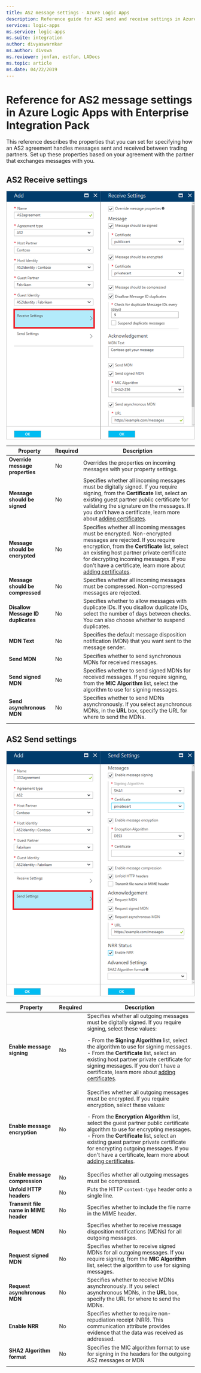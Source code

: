 ```yaml
---
title: AS2 message settings - Azure Logic Apps
description: Reference guide for AS2 send and receive settings in Azure Logic Apps with Enterprise Integration Pack
services: logic-apps
ms.service: logic-apps
ms.suite: integration
author: divyaswarnkar
ms.author: divswa
ms.reviewer: jonfan, estfan, LADocs
ms.topic: article
ms.date: 04/22/2019
---
```


# Reference for AS2 message settings in Azure Logic Apps with Enterprise Integration Pack

This reference describes the properties that you can set for specifying how an AS2 
agreement handles messages sent and received between trading partners. Set up these 
properties based on your agreement with the partner that exchanges messages with you.

<a name="AS2-incoming-messages"></a>

## AS2 Receive settings

![Select "Receive Settings"](./media/logic-apps-enterprise-integration-as2-message-settings/receive-settings.png)

| Property | Required | Description |
|----------|----------|-------------|
| **Override message properties** | No | Overrides the properties on incoming messages with your property settings. |
| **Message should be signed** | No | Specifies whether all incoming messages must be digitally signed. If you require signing, from the **Certificate** list, select an existing guest partner public certificate for validating the signature on the messages. If you don't have a certificate, learn more about [adding certificates](../logic-apps/logic-apps-enterprise-integration-certificates.md). |
| **Message should be encrypted** | No | Specifies whether all incoming messages must be encrypted. Non-encrypted messages are rejected. If you require encryption, from the **Certificate** list, select an existing host partner private certificate for decrypting incoming messages. If you don't have a certificate, learn more about [adding certificates](../logic-apps/logic-apps-enterprise-integration-certificates.md). |
| **Message should be compressed** | No | Specifies whether all incoming messages must be compressed. Non-compressed messages are rejected. |
| **Disallow Message ID duplicates** | No | Specifies whether to allow messages with duplicate IDs. If you disallow duplicate IDs, select the number of days between checks. You can also choose whether to suspend duplicates. |
| **MDN Text** | No | Specifies the default message disposition notification (MDN) that you want sent to the message sender. |
| **Send MDN** | No | Specifies whether to send synchronous MDNs for received messages.  |
| **Send signed MDN** | No | Specifies whether to send signed MDNs for received messages. If you require signing, from the **MIC Algorithm** list, select the algorithm to use for signing messages. |
| **Send asynchronous MDN** | No | Specifies whether to send MDNs asynchronously. If you select asynchronous MDNs, in the **URL** box, specify the URL for where to send the MDNs. |
||||

<a name="AS2-outgoing-messages"></a>

## AS2 Send settings

![Select "Send Settings"](./media/logic-apps-enterprise-integration-as2-message-settings/send-settings.png)

| Property | Required | Description |
|----------|----------|-------------|
| **Enable message signing** | No | Specifies whether all outgoing messages must be digitally signed. If you require signing, select these values: <p>- From the **Signing Algorithm** list, select the algorithm to use for signing messages. <br>- From the **Certificate** list, select an existing host partner private certificate for signing messages. If you don't have a certificate, learn more about [adding certificates](../logic-apps/logic-apps-enterprise-integration-certificates.md). |
| **Enable message encryption** | No | Specifies whether all outgoing messages must be encrypted. If you require encryption, select these values: <p>- From the **Encryption Algorithm** list, select the guest partner public certificate algorithm to use for encrypting messages. <br>- From the **Certificate** list, select an existing guest partner private certificate for encrypting outgoing messages. If you don't have a certificate, learn more about [adding certificates](../logic-apps/logic-apps-enterprise-integration-certificates.md). |
| **Enable message compression** | No | Specifies whether all outgoing messages must be compressed. |
| **Unfold HTTP headers** | No | Puts the HTTP `content-type` header onto a single line. |
| **Transmit file name in MIME header** | No | Specifies whether to include the file name in the MIME header. |
| **Request MDN** | No | Specifies whether to receive message disposition notifications (MDNs) for all outgoing messages. |
| **Request signed MDN** | No | Specifies whether to receive signed MDNs for all outgoing messages. If you require signing, from the **MIC Algorithm** list, select the algorithm to use for signing messages. |
| **Request asynchronous MDN** | No | Specifies whether to receive MDNs asynchronously. If you select asynchronous MDNs, in the **URL** box, specify the URL for where to send the MDNs. |
| **Enable NRR** | No | Specifies whether to require non-repudiation receipt (NRR). This communication attribute provides evidence that the data was received as addressed. |
| **SHA2 Algorithm format** | No | Specifies the MIC algorithm format to use for signing in the headers for the outgoing AS2 messages or MDN |
||||

